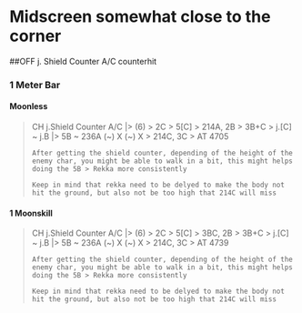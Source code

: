 # Midscreen somewhat close to the corner

##OFF j. Shield Counter A/C counterhit

### 1 Meter Bar

#### Moonless

> CH j.Shield Counter A/C |> (6) > 2C > 5[C] > 214A, 2B > 3B+C > j.[C] ~ j.B |> 5B ~ 236A (~) X (~) X > 214C, 3C > AT 4705
>
> ```text
> After getting the shield counter, depending of the height of the enemy char, you might be able to walk in a bit, this might helps doing the 5B > Rekka more consistently 
>
> Keep in mind that rekka need to be delyed to make the body not hit the ground, but also not be too high that 214C will miss
> ```

#### 1 Moonskill

> CH j.Shield Counter A/C |> (6) > 2C > 5[C] > 3BC, 2B > 3B+C > j.[C] ~ j.B |> 5B ~ 236A (~) X (~) X > 214C, 3C > AT 4739
> 
> ```text
> After getting the shield counter, depending of the height of the enemy char, you might be able to walk in a bit, this might helps doing the 5B > Rekka more consistently 
>
> Keep in mind that rekka need to be delyed to make the body not hit the ground, but also not be too high that 214C will miss
> ```